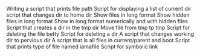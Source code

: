 Writing a script that prints file path
Script for displaying a list of current dir
script that changes dir to home dir
Show files in long format
Show hidden files in long format
Show in long format numerically and with hidden files
Script that creates a dir in the tmp dir
Move file from tmp tp tmp
Script for deleting the file betty
Script for deleting a dir
A script that changes working dir to pervious dir
A script that ls all files in current/parent and boot
Script that prints type of file named iamafile
Script for symbolic link
